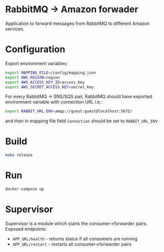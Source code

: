 # RabbitMQ -> Amazon forwader

Application to forward messages from RabbitMQ to different Amazon services.

# Configuration

Export environment variables:
```bash
export MAPPING_FILE=/config/mapping.json
export AWS_REGION=region
export AWS_ACCESS_KEY_ID=access_key
export AWS_SECRET_ACCESS_KEY=secret_key
```
For every RabbitMQ -> SNS/SQS pair, RabbitMQ should have exported environment variable with connection URL i.e.:
```bash
export RABBIT_URL_ENV=amqp://guest:guest@localhost:5672/
```
and then in mapping file field `Connection` should be set to `RABBIT_URL_ENV`.

# Build

```bash
make release
```

# Run

```bash
docker-compose up
```

# Supervisor

Supervisor is a module which starts the consumer->forwarder pairs.
Exposed endpoints:
- `APP_URL/health` - returns status if all consumers are running
- `APP_URL/restart` - restarts all consumer->forwarder pairs
